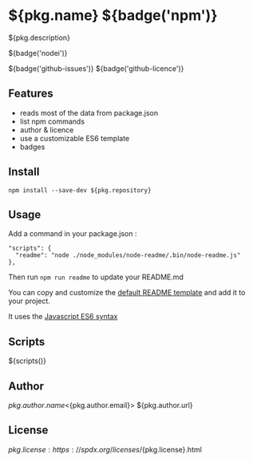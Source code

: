 # ${pkg.name} ${badge('npm')}

${pkg.description}

${badge('nodei')}

${badge('github-issues')}
${badge('github-licence')}

## Features

 - reads most of the data from package.json
 - list npm commands
 - author & licence
 - use a customizable ES6 template
 - badges

## Install

`npm install --save-dev ${pkg.repository}`

## Usage

Add a command in your package.json :
```
"scripts": {
  "readme": "node ./node_modules/node-readme/.bin/node-readme.js"
},
```

Then run `npm run readme` to update your README.md

You can copy and customize the [default README template](./src/.README.md) and add it to your project.

It uses the [Javascript ES6 syntax](https://developer.mozilla.org/en-US/docs/Web/JavaScript/Reference/template_strings)

## Scripts  

${scripts()}

## Author

${pkg.author.name} <${pkg.author.email}> ${pkg.author.url}

## License

${pkg.license} : https://spdx.org/licenses/${pkg.license}.html
